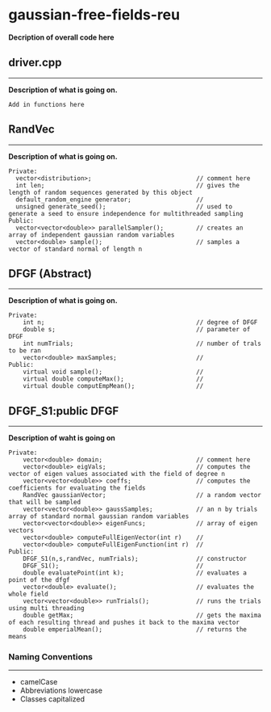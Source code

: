 # gaussian-free-fields-reu
**Decription of overall code here**

## driver.cpp

---
**Description of what is going on.**

    Add in functions here
    

## RandVec

---
**Description of what is going on.**

    Private:
      vector<distribution>;                             // comment here
      int len;                                          // gives the length of random sequences generated by this object
      default_random_engine generator;                  //
      unsigned generate_seed();                         // used to generate a seed to ensure independence for multithreaded sampling
    Public:
      vector<vector<double>> parallelSampler();         // creates an array of independent gaussian random variables
      vector<double> sample();                          // samples a vector of standard normal of length n

## DFGF (Abstract)

---
**Description of what is going on.**

    Private:
        int n;                                          // degree of DFGF
        double s;                                       // parameter of DFGF
        int numTrials;                                  // number of trals to be ran
        vector<double> maxSamples;                      //
    Public:
        virtual void sample();                          //
        virtual double computeMax();                    //
        virtual double computEmpMean();                 //

## DFGF_S1:public DFGF

---
**Description of waht is going on**

    Private:
        vector<double> domain;                          // comment here
        vector<double> eigVals;                         // computes the vector of eigen values associated with the field of degree n
        vector<vector<double>> coeffs;                  // computes the coefficients for evaluating the fields
        RandVec gaussianVector;                         // a random vector that will be sampled
        vector<vector<double>> gaussSamples;            // an n by trials array of standard normal gaussian random variables
        vector<vector<double>> eigenFuncs;              // array of eigen vectors
        vector<double> computeFullEigenVector(int r)    // 
        vector<double> computeFullEigenFunction(int r)  //
    Public:
        DFGF_S1(n,s,randVec, numTrials);                // constructor
        DFGF_S1();                                      //
        double evaluatePoint(int k);                    // evaluates a point of the dfgf
        vector<double> evaluate();                      // evaluates the whole field
        vector<vector<double>> runTrials();             // runs the trials using multi threading
        double getMax;                                  // gets the maxima of each resulting thread and pushes it back to the maxima vector
        double emperialMean();                          // returns the means

### Naming Conventions

---
- camelCase
- Abbreviations lowercase
- Classes capitalized
